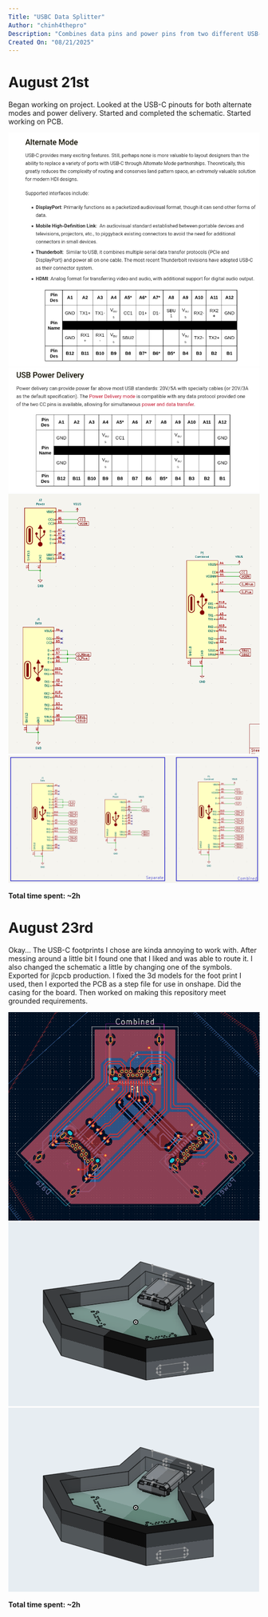 ```yaml
---
Title: "USBC Data Splitter"
Author: "chinh4thepro"
Description: "Combines data pins and power pins from two different USB-C connectors into one, useful for USB PD"
Created On: "08/21/2025"
---
```


# August 21st
Began working on project. Looked at the USB-C pinouts for both alternate modes and power delivery. Started and completed the schematic. Started working on PCB.

![Alternate Pinout](./Assets/Alternate.png)
![Power Delivery Pinout](./Assets/PD.png)
![Schematic - In Progress](./Assets/Schematic_1.png)
![Schematic - Finalized](./Assets/Schematic_2.png)

**Total time spent: ~2h**

# August 23rd
Okay... The USB-C footprints I chose are kinda annoying to work with. After messing around a little bit I found one that I liked and was able to route it. I also changed the schematic a little by changing one of the symbols. Exported for jlcpcb production. I fixed the 3d models for the foot print I used, then I exported the PCB as a step file for use in onshape. Did the casing for the board. Then worked on making this repository meet grounded requirements.

![PCB](./Assets/PCB.png)
![Case - In Progress](./Assets/Case_1.png)
![Case - Finalized](./Assets/Case_2.png)

**Total time spent: ~2h**
